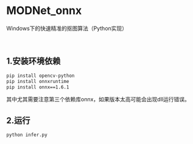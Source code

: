 # MODNet_onnx
Windows下的快速精准的抠图算法（Python实现）

​
## 1.安装环境依赖
```bash
pip install opencv-python
pip install onnxruntime
pip install onnx==1.6.1
```
其中尤其需要注意第三个依赖库onnx，如果版本太高可能会出现dll运行错误。

## 2.运行
```bash
python infer.py
```
